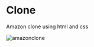 # Clone
Amazon clone using html and css


![amazonclone](https://github.com/OmkarNaik1810/Clone/assets/153740997/f4611c09-0e0d-4a30-ab71-8d489667bba8)
